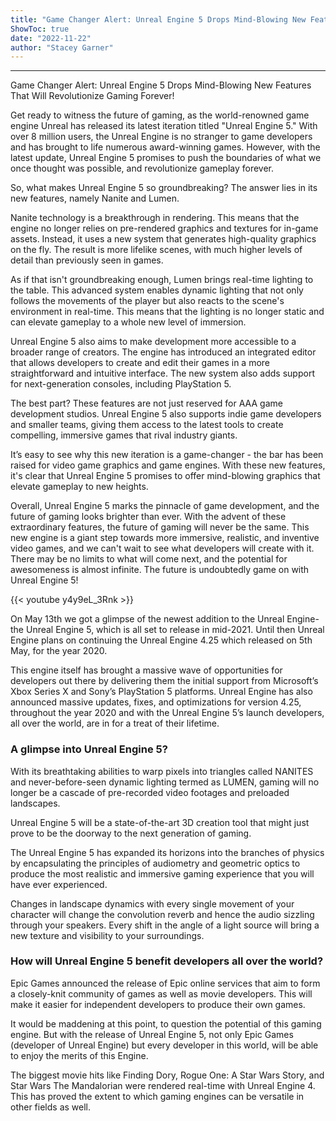 ```yaml
---
title: "Game Changer Alert: Unreal Engine 5 Drops Mind-Blowing New Features That Will Revolutionize Gaming Forever!"
ShowToc: true 
date: "2022-11-22"
author: "Stacey Garner"
---
```

*****
Game Changer Alert: Unreal Engine 5 Drops Mind-Blowing New Features That Will Revolutionize Gaming Forever!

Get ready to witness the future of gaming, as the world-renowned game engine Unreal has released its latest iteration titled "Unreal Engine 5." With over 8 million users, the Unreal Engine is no stranger to game developers and has brought to life numerous award-winning games. However, with the latest update, Unreal Engine 5 promises to push the boundaries of what we once thought was possible, and revolutionize gameplay forever.

So, what makes Unreal Engine 5 so groundbreaking? The answer lies in its new features, namely Nanite and Lumen.

Nanite technology is a breakthrough in rendering. This means that the engine no longer relies on pre-rendered graphics and textures for in-game assets. Instead, it uses a new system that generates high-quality graphics on the fly. The result is more lifelike scenes, with much higher levels of detail than previously seen in games.

As if that isn't groundbreaking enough, Lumen brings real-time lighting to the table. This advanced system enables dynamic lighting that not only follows the movements of the player but also reacts to the scene's environment in real-time. This means that the lighting is no longer static and can elevate gameplay to a whole new level of immersion.

Unreal Engine 5 also aims to make development more accessible to a broader range of creators. The engine has introduced an integrated editor that allows developers to create and edit their games in a more straightforward and intuitive interface. The new system also adds support for next-generation consoles, including PlayStation 5.

The best part? These features are not just reserved for AAA game development studios. Unreal Engine 5 also supports indie game developers and smaller teams, giving them access to the latest tools to create compelling, immersive games that rival industry giants.

It’s easy to see why this new iteration is a game-changer - the bar has been raised for video game graphics and game engines. With these new features, it's clear that Unreal Engine 5 promises to offer mind-blowing graphics that elevate gameplay to new heights.

Overall, Unreal Engine 5 marks the pinnacle of game development, and the future of gaming looks brighter than ever. With the advent of these extraordinary features, the future of gaming will never be the same. This new engine is a giant step towards more immersive, realistic, and inventive video games, and we can't wait to see what developers will create with it. There may be no limits to what will come next, and the potential for awesomeness is almost infinite. The future is undoubtedly game on with Unreal Engine 5!

{{< youtube y4y9eL_3Rnk >}} 



On May 13th we got a glimpse of the newest addition to the Unreal Engine- the Unreal Engine 5, which is all set to release in mid-2021. Until then Unreal Engine plans on continuing the Unreal Engine 4.25 which released on 5th May, for the year 2020.
 
This engine itself has brought a massive wave of opportunities for developers out there by delivering them the initial support from Microsoft’s Xbox Series X and Sony’s PlayStation 5 platforms. Unreal Engine has also announced massive updates, fixes, and optimizations for version 4.25, throughout the year 2020 and with the Unreal Engine 5’s launch developers, all over the world, are in for a treat of their lifetime.
 
### A glimpse into Unreal Engine 5?
 
With its breathtaking abilities to warp pixels into triangles called NANITES and never-before-seen dynamic lighting termed as LUMEN, gaming will no longer be a cascade of pre-recorded video footages and preloaded landscapes.
 
Unreal Engine 5 will be a state-of-the-art 3D creation tool that might just prove to be the doorway to the next generation of gaming.
 
The Unreal Engine 5 has expanded its horizons into the branches of physics by encapsulating the principles of audiometry and geometric optics to produce the most realistic and immersive gaming experience that you will have ever experienced.
 
Changes in landscape dynamics with every single movement of your character will change the convolution reverb and hence the audio sizzling through your speakers. Every shift in the angle of a light source will bring a new texture and visibility to your surroundings.
 
### How will Unreal Engine 5 benefit developers all over the world?
 
Epic Games announced the release of Epic online services that aim to form a closely-knit community of games as well as movie developers. This will make it easier for independent developers to produce their own games.
 
It would be maddening at this point, to question the potential of this gaming engine. But with the release of Unreal Engine 5, not only Epic Games (developer of Unreal Engine) but every developer in this world, will be able to enjoy the merits of this Engine.
 
The biggest movie hits like Finding Dory, Rogue One: A Star Wars Story, and Star Wars The Mandalorian were rendered real-time with Unreal Engine 4. This has proved the extent to which gaming engines can be versatile in other fields as well.




